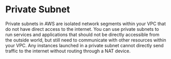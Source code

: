# Private Subnet

Private subnets in AWS are isolated network segments within your VPC that do not have direct access to the internet. You can use private subnets to run services and applications that should not be directly accessible from the outside world, but still need to communicate with other resources within your VPC. Any instances launched in a private subnet cannot directly send traffic to the internet without routing through a NAT device.
